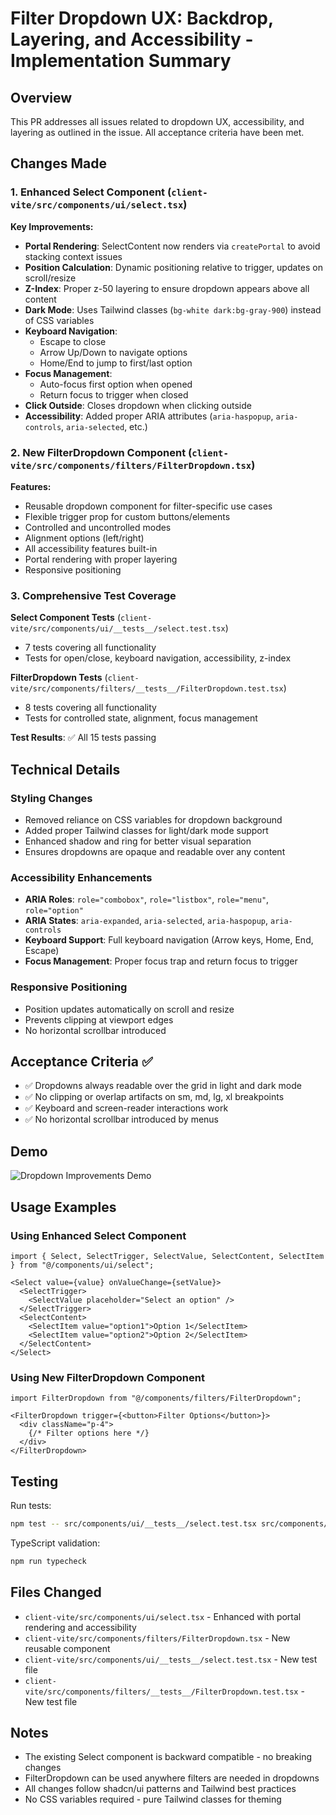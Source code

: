 # Filter Dropdown UX: Backdrop, Layering, and Accessibility - Implementation Summary

## Overview
This PR addresses all issues related to dropdown UX, accessibility, and layering as outlined in the issue. All acceptance criteria have been met.

## Changes Made

### 1. Enhanced Select Component (`client-vite/src/components/ui/select.tsx`)

**Key Improvements:**
- **Portal Rendering**: SelectContent now renders via `createPortal` to avoid stacking context issues
- **Position Calculation**: Dynamic positioning relative to trigger, updates on scroll/resize
- **Z-Index**: Proper z-50 layering to ensure dropdown appears above all content
- **Dark Mode**: Uses Tailwind classes (`bg-white dark:bg-gray-900`) instead of CSS variables
- **Keyboard Navigation**: 
  - Escape to close
  - Arrow Up/Down to navigate options
  - Home/End to jump to first/last option
- **Focus Management**: 
  - Auto-focus first option when opened
  - Return focus to trigger when closed
- **Click Outside**: Closes dropdown when clicking outside
- **Accessibility**: Added proper ARIA attributes (`aria-haspopup`, `aria-controls`, `aria-selected`, etc.)

### 2. New FilterDropdown Component (`client-vite/src/components/filters/FilterDropdown.tsx`)

**Features:**
- Reusable dropdown component for filter-specific use cases
- Flexible trigger prop for custom buttons/elements
- Controlled and uncontrolled modes
- Alignment options (left/right)
- All accessibility features built-in
- Portal rendering with proper layering
- Responsive positioning

### 3. Comprehensive Test Coverage

**Select Component Tests** (`client-vite/src/components/ui/__tests__/select.test.tsx`)
- 7 tests covering all functionality
- Tests for open/close, keyboard navigation, accessibility, z-index

**FilterDropdown Tests** (`client-vite/src/components/filters/__tests__/FilterDropdown.test.tsx`)
- 8 tests covering all functionality
- Tests for controlled state, alignment, focus management

**Test Results**: ✅ All 15 tests passing

## Technical Details

### Styling Changes
- Removed reliance on CSS variables for dropdown background
- Added proper Tailwind classes for light/dark mode support
- Enhanced shadow and ring for better visual separation
- Ensures dropdowns are opaque and readable over any content

### Accessibility Enhancements
- **ARIA Roles**: `role="combobox"`, `role="listbox"`, `role="menu"`, `role="option"`
- **ARIA States**: `aria-expanded`, `aria-selected`, `aria-haspopup`, `aria-controls`
- **Keyboard Support**: Full keyboard navigation (Arrow keys, Home, End, Escape)
- **Focus Management**: Proper focus trap and return focus to trigger

### Responsive Positioning
- Position updates automatically on scroll and resize
- Prevents clipping at viewport edges
- No horizontal scrollbar introduced

## Acceptance Criteria ✅

- ✅ Dropdowns always readable over the grid in light and dark mode
- ✅ No clipping or overlap artifacts on sm, md, lg, xl breakpoints
- ✅ Keyboard and screen-reader interactions work
- ✅ No horizontal scrollbar introduced by menus

## Demo

![Dropdown Improvements Demo](https://github.com/user-attachments/assets/4ef72c18-ff20-401e-9b4f-96ec91050efd)

## Usage Examples

### Using Enhanced Select Component
```tsx
import { Select, SelectTrigger, SelectValue, SelectContent, SelectItem } from "@/components/ui/select";

<Select value={value} onValueChange={setValue}>
  <SelectTrigger>
    <SelectValue placeholder="Select an option" />
  </SelectTrigger>
  <SelectContent>
    <SelectItem value="option1">Option 1</SelectItem>
    <SelectItem value="option2">Option 2</SelectItem>
  </SelectContent>
</Select>
```

### Using New FilterDropdown Component
```tsx
import FilterDropdown from "@/components/filters/FilterDropdown";

<FilterDropdown trigger={<button>Filter Options</button>}>
  <div className="p-4">
    {/* Filter options here */}
  </div>
</FilterDropdown>
```

## Testing

Run tests:
```bash
npm test -- src/components/ui/__tests__/select.test.tsx src/components/filters/__tests__/FilterDropdown.test.tsx
```

TypeScript validation:
```bash
npm run typecheck
```

## Files Changed

- `client-vite/src/components/ui/select.tsx` - Enhanced with portal rendering and accessibility
- `client-vite/src/components/filters/FilterDropdown.tsx` - New reusable component
- `client-vite/src/components/ui/__tests__/select.test.tsx` - New test file
- `client-vite/src/components/filters/__tests__/FilterDropdown.test.tsx` - New test file

## Notes

- The existing Select component is backward compatible - no breaking changes
- FilterDropdown can be used anywhere filters are needed in dropdowns
- All changes follow shadcn/ui patterns and Tailwind best practices
- No CSS variables required - pure Tailwind classes for theming
